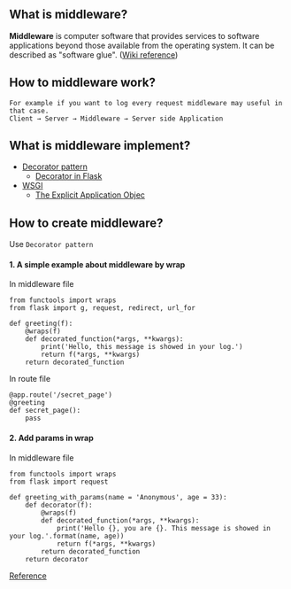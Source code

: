 ## What is middleware?

**Middleware** is computer software that provides services to software applications beyond those available from the operating system. It can be described as "software glue".
([Wiki reference](https://en.wikipedia.org/wiki/Middleware))


## How to middleware work?

    For example if you want to log every request middleware may useful in that case.
    Client → Server → Middleware → Server side Application


## What is middleware implement?

* [Decorator pattern](https://en.m.wikipedia.org/wiki/Decorator_pattern)
    * [Decorator in Flask](https://flask.palletsprojects.com/en/master/patterns/viewdecorators/)
* [WSGI](https://en.m.wikipedia.org/wiki/Web_Server_Gateway_Interface)
    * [The Explicit Application Objec](https://flask.palletsprojects.com/en/1.1.x/design/?highlight=middleware#the-explicit-application-object)

## How to create middleware?

Use `Decorator pattern`

#### 1. A simple example about middleware by wrap

In middleware file
```
from functools import wraps
from flask import g, request, redirect, url_for

def greeting(f):
    @wraps(f)
    def decorated_function(*args, **kwargs):
        print('Hello, this message is showed in your log.')
        return f(*args, **kwargs)
    return decorated_function
```

In route file
```
@app.route('/secret_page')
@greeting
def secret_page():
    pass
```

#### 2. Add params in wrap 

In middleware file
```
from functools import wraps
from flask import request

def greeting_with_params(name = 'Anonymous', age = 33):
    def decorator(f):
        @wraps(f)
        def decorated_function(*args, **kwargs):
            print('Hello {}, you are {}. This message is showed in your log.'.format(name, age))
            return f(*args, **kwargs)
        return decorated_function
    return decorator
```

[Reference](https://flask.palletsprojects.com/en/1.1.x/patterns/viewdecorators/)